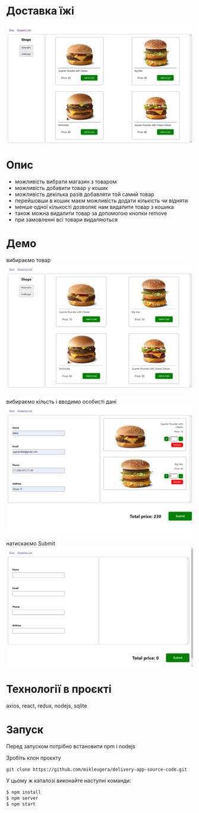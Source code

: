 # Доставка їжі

![](img/1.png)

# Опис

* можливість вибрати магазин з товаром
* можливість добавити товар у кошик
* можливість декілька разів добавляти той самий товар
* перейшовши в кошик маєм можливість додати кількість чи відняти
* менше одної кількості дозволяє нам видалити товар з кошика
* також можна видалити товар за допомогою кнопки remove
* при замовленні всі товари видаляються

# Демо

вибираємо товар
![](img/screenshot1.png)

вибираємо кільсть і вводимо особисті дані
![](img/screenshot2.png)

натискаємо Submit
![](img/screenshot3.png)

# Технології в проєкті

axios, react, redux, nodejs, sqlite

# Запуск

Перед запуском потрібно встановити npm і nodejs

Зробіть клон проєкту
```
git clone https://github.com/mikleugera/delivery-app-source-code.git 
```

У цьому ж каталозі виконайте наступні команди:
```
$ npm install
$ npm server
$ npm start
```






